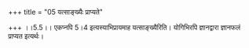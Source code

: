 +++
title = "05 यत्साङ्ख्यैः प्राप्यते"

+++
।।5.5।। एकप्नपि 5।4 इत्यस्याभिप्रायमाह यत्साङ्ख्यैरिति। योगिभिरपि
ज्ञानद्वारा ज्ञानफलं प्राप्यत इत्यर्थः।
